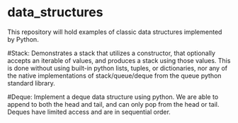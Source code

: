 # data_structures
This repository will hold examples of classic data structures implemented by Python.

#Stack:
Demonstrates a stack that utilizes a constructor, that optionally accepts an iterable of values, and produces a stack using those values. This is done without using built-in python lists, tuples, or dictionaries, nor any of the native implementations of stack/queue/deque from the queue python standard library.

#Deque:
Implement a deque data structure using python. We are able to append to both the head and tail, and can only pop from the head or tail. Deques have limited access and are in sequential order.   
